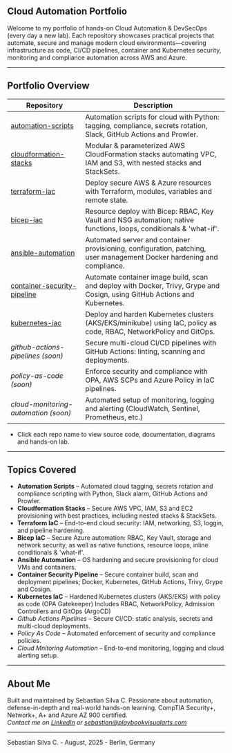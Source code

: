 ## Cloud Automation Portfolio

Welcome to my portfolio of hands-on Cloud Automation & DevSecOps (every day a new lab). Each repository showcases practical projects that automate, secure and manage modern cloud environments—covering infrastructure as code, CI/CD pipelines, container and Kubernetes security, monitoring and compliance automation across AWS and Azure.

---

## Portfolio Overview

| Repository                                                                                               | Description                                                                                                                  |
|----------------------------------------------------------------------------------------------------------|------------------------------------------------------------------------------------------------------------------------------|
| [automation-scripts](https://github.com/Cloud-Automation-Portfolio/automation-scripts)                   | Automation scripts for cloud with Python: tagging, compliance, secrets rotation, Slack, GitHub Actions and Prowler.          |
| [cloudformation-stacks](https://github.com/Cloud-Automation-Portfolio/cloudformation-stacks)             | Modular & parameterized AWS CloudFormation stacks automating VPC, IAM and S3, with nested stacks and StackSets.              |
| [terraform-iac](https://github.com/Cloud-Automation-Portfolio/terraform-iac)                             | Deploy secure AWS & Azure resources with Terraform, modules, variables and remote state.                                     |
| [bicep-iac](https://github.com/Cloud-Automation-Portfolio/bicep-iac)                                     | Resource deploy with Bicep: RBAC, Key Vault and NSG automation; native functions, loops, conditionals & 'what-if'.           |
| [ansible-automation](https://github.com/Cloud-Automation-Portfolio/ansible-automation)                   | Automated server and container provisioning, configuration, patching, user management Docker hardening and compliance.       |
| [container-security-pipeline](https://github.com/Cloud-Automation-Portfolio/container-security-pipeline) | Automate container image build, scan and deploy with Docker, Trivy, Grype and Cosign, using GitHub Actions and Kubernetes.   |
| [kubernetes-iac](https://github.com/Cloud-Automation-Portfolio/kubernetes-iac)                           | Deploy and harden Kubernetes clusters (AKS/EKS/minikube) using IaC, policy as code, RBAC, NetworkPolicy and GitOps.          |
| *github-actions-pipelines (soon)*                                                                        | Secure multi-cloud CI/CD pipelines with GitHub Actions: linting, scanning and deployments.                                   |
| *policy-as-code (soon)*                                                                                  | Enforce security and compliance with OPA, AWS SCPs and Azure Policy in IaC pipelines.                                        |
| *cloud-monitoring-automation (soon)*                                                                     | Automated setup of monitoring, logging and alerting (CloudWatch, Sentinel, Prometheus, etc.)                                 |

* Click each repo name to view source code, documentation, diagrams and hands-on lab.

---

## Topics Covered

- **Automation Scripts** – Automated cloud tagging, secrets rotation and compliance scripting with Python, Slack alarm, GitHub Actions and Prowler.
- **Cloudformation Stacks** – Secure AWS VPC, IAM, S3 and EC2 provisioning with best practices, including nested stacks & StackSets.
- **Terraform IaC** – End-to-end cloud security: IAM, networking, S3, loggin, and pipeline hardening.
- **Bicep IaC** – Secure Azure automation: RBAC, Key Vault, storage and network security, as well as native functions, resource loops, inline conditionals & 'what-if'. 
- **Ansible Automation** – OS hardening and secure provisioning for cloud VMs and containers.
- **Container Security Pipeline** – Secure container build, scan and deployment pipelines; Docker, Kubernetes, GitHub Actions, Trivy, Grype and Cosign.
- **Kubernetes IaC** – Hardened Kubernetes clusters (AKS/EKS) with policy as code (OPA Gatekeeper) Includes RBAC, NetworkPolicy, Admission Controllers and GitOps (ArgoCD)
- *Github Actions Pipelines* – Secure CI/CD: static analysis, secrets and multi-cloud deployments.
- *Policy As Code* – Automated enforcement of security and compliance policies.
- *Cloud Mnitoring Automation* – End-to-end monitoring, logging and cloud alerting setup.


---

## About Me

Built and maintained by Sebastian Silva C. Passionate about automation, defense-in-depth and real-world hands-on learning. 
CompTIA Security+, Network+, A+ and Azure AZ 900 certified.   
*Contact me on [LinkedIn](https://www.linkedin.com/in/sebastiansilc) or [sebastian@playbookvisualarts.com](mailto:sebastian@playbookvisualarts.com)*

---

Sebastian Silva C. - August, 2025 - Berlin, Germany
